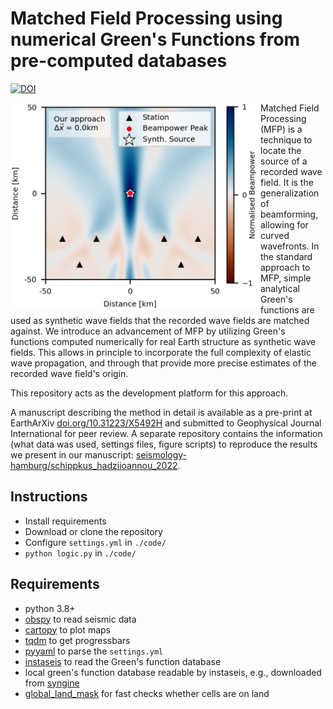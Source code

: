 # Matched Field Processing using numerical Green's Functions from pre-computed databases

[![DOI](https://zenodo.org/badge/423388944.svg)](https://zenodo.org/badge/latestdoi/423388944)

<img align="left" src="assets/mfp.png" width="400px">

Matched Field Processing (MFP) is a technique to locate the source of a recorded wave field. It is the generalization of beamforming, allowing for curved wavefronts. In the standard approach to MFP, simple analytical Green's functions are used as synthetic wave fields that the recorded wave fields are matched against. We introduce an advancement of MFP by utilizing Green's functions computed numerically for real Earth structure as synthetic wave fields. This allows in principle to incorporate the full complexity of elastic wave propagation, and through that provide more precise estimates of the recorded wave field's origin. 

This repository acts as the development platform for this approach.

A manuscript describing the method in detail is available as a pre-print at EarthArXiv [doi.org/10.31223/X5492H](https://doi.org/10.31223/X5492H) and submitted to Geophysical Journal International for peer review. A separate repository contains the information (what data was used, settings files, figure scripts) to reproduce the results we present in our manuscript: [seismology-hamburg/schippkus_hadziioannou_2022](https://github.com/seismology-hamburg/schippkus_hadziioannou_2022).

## Instructions

* Install requirements
* Download or clone the repository
* Configure `settings.yml` in `./code/`
* `python logic.py` in `./code/`
## Requirements

- python 3.8+
- [obspy](https://github.com/obspy/obspy/wiki/) to read seismic data
- [cartopy](https://scitools.org.uk/cartopy/docs/latest/index.html) to plot maps
- [tqdm](https://tqdm.github.io) to get progressbars
- [pyyaml](https://pypi.org/project/PyYAML/) to parse the `settings.yml`
- [instaseis](https://instaseis.net) to read the Green's function database
- local green's function database readable by instaseis, e.g., downloaded from [syngine](http://ds.iris.edu/ds/products/syngine/)
- [global_land_mask](https://pypi.org/project/global-land-mask/) for fast checks whether cells are on land
